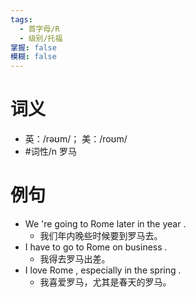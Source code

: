 ```yaml
---
tags:
  - 首字母/R
  - 级别/托福
掌握: false
模糊: false
---
```

# 词义
- 英：/rəʊm/； 美：/roʊm/
- #词性/n  罗马
# 例句
- We 're going to Rome later in the year .
	- 我们年内晚些时候要到罗马去。
- I have to go to Rome on business .
	- 我得去罗马出差。
- I love Rome , especially in the spring .
	- 我喜爱罗马，尤其是春天的罗马。
